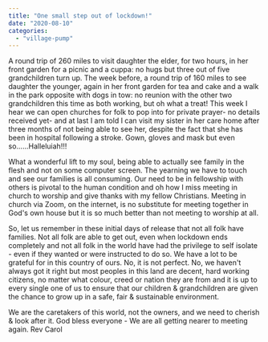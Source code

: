 ```yaml
---
title: "One small step out of lockdown!"
date: "2020-08-10"
categories: 
  - "village-pump"
---
```


A round trip of 260 miles to visit daughter the elder, for two hours, in her front garden for a picnic and a cuppa: no hugs but three out of five grandchildren turn up. The week before, a round trip of 160 miles to see daughter the younger, again in her front garden for tea and cake and a walk in the park opposite with dogs in tow: no reunion with the other two grandchildren this time as both working, but oh what a treat! This week I hear we can open churches for folk to pop into for private prayer- no details received yet- and at last I am told I can visit my sister in her care home after three months of not being able to see her, despite the fact that she has been in hospital following a stroke. Gown, gloves and mask but even so......Halleluiah!!!

What a wonderful lift to my soul, being able to actually see family in the flesh and not on some computer screen. The yearning we have to touch and see our families is all consuming. Our need to be in fellowship with others is pivotal to the human condition and oh how I miss meeting in church to worship and give thanks with my fellow Christians. Meeting in church via Zoom, on the internet, is no substitute for meeting together in God's own house but it is so much better than not meeting to worship at all.

So, let us remember in these initial days of release that not all folk have families. Not all folk are able to get out, even when lockdown ends completely and not all folk in the world have had the privilege to self isolate - even if they wanted or were instructed to do so. We have a lot to be grateful for in this country of ours. No, it is not perfect. No, we haven't always got it right but most peoples in this land are decent, hard working citizens, no matter what colour, creed or nation they are from and it is up to every single one of us to ensure that our children & grandchildren are given the chance to grow up in a safe, fair & sustainable environment.

We are the caretakers of this world, not the owners, and we need to cherish & look after it. God bless everyone - We are all getting nearer to meeting again. Rev Carol
